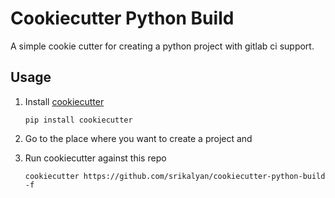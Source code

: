 # Cookiecutter Python Build
A simple cookie cutter for creating a python project with gitlab ci support.

## Usage

 1. Install [cookiecutter][1]

        pip install cookiecutter

 2. Go to the place where you want to create a project and

 3. Run cookiecutter against this repo

        cookiecutter https://github.com/srikalyan/cookiecutter-python-build -f
        

[1]: https://github.com/audreyr/cookiecutter
